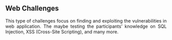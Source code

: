 ## Web Challenges

<p align = "justify">
This type of challenges focus on finding and exploiting the vulnerabilities in web application. The maybe testing the participants’ knowledge on SQL Injection, XSS (Cross-Site Scripting), and many more.
  </p>
